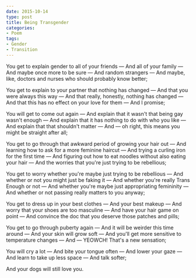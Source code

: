 ```yaml
---
date: 2015-10-14
type: post
title: Being Transgender
categories:
- Poem
tags:
- Gender
- Transition
---
```


<div class="verse">
You get to explain gender to all of your friends &mdash;
    And all of your family &mdash;
    And maybe once more to be sure &mdash;
    And random strangers &mdash;
    And maybe, like, doctors and nurses who should probably know better;

You get to explain to your partner that nothing has changed &mdash;
    And that you were always this way &mdash;
    And that really, honestly, nothing has changed &mdash;
    And that this has no effect on your love for them &mdash;
    And I promise;

You will get to come out again &mdash;
    And explain that it wasn't that being gay wasn't enough &mdash;
    And explain that it has nothing to do with who you like &mdash;
    And explain that that shouldn't matter &mdash;
    And &mdash; oh right, this means you might be straight after all;

You get to go through that awkward period of growing your hair out &mdash;
    And learning how to ask for a more feminine haircut &mdash;
    And trying a curling iron for the first time &mdash;
    And figuring out how to eat noodles without also eating your hair &mdash;
    And the worries that you're just trying to be rebellious;

You get to worry whether you're maybe just trying to be rebellious &mdash;
    And whether or not you might just be faking it &mdash;
    And whether you're really Trans Enough or not &mdash;
    And whether you're maybe just appropriating femininity &mdash;
    And whether or not passing really matters to you anyway;

You get to dress up in your best clothes &mdash;
    And your best makeup &mdash;
    And worry that your shoes are too masculine &mdash;
    And have your hair game on point &mdash;
    And convince the doc that you deserve those patches and pills;

You get to go through puberty again &mdash;
    And it will be weirder this time around &mdash;
    And your skin will grow soft &mdash;
    And you'll get more sensitive to temperature changes &mdash;
    And &mdash; YEOWCH! That's a new sensation;

You will cry a lot &mdash;
    And bite your tongue often &mdash;
    And lower your gaze &mdash;
    And learn to take up less space &mdash;
    And talk softer;

And your dogs will still love you.
</div>

